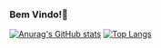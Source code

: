 ### Bem Vindo!👋
[![Anurag's GitHub stats](https://github-readme-stats.vercel.app/api?username=WesleyLanes&count_private=true&show_icons=true&theme=gotham)](https://github.com/anuraghazra/github-readme-stats)
[![Top Langs](https://github-readme-stats.vercel.app/api/top-langs/?username=WesleyLanes&count_private=true&show_icons=true&theme=gotham&layout=compact)](https://github.com/anuraghazra/github-readme-stats)
<!--
**WesleyLanes/WesleyLanes** is a ✨ _special_ ✨ repository because its `README.md` (this file) appears on your GitHub profile.

Here are some ideas to get you started:

- 🔭 I’m currently working on ...
- 🌱 I’m currently learning ...
- 👯 I’m looking to collaborate on ...
- 🤔 I’m looking for help with ...
- 💬 Ask me about ...
- 📫 How to reach me: ...
- 😄 Pronouns: ...
- ⚡ Fun fact: ...
-->
